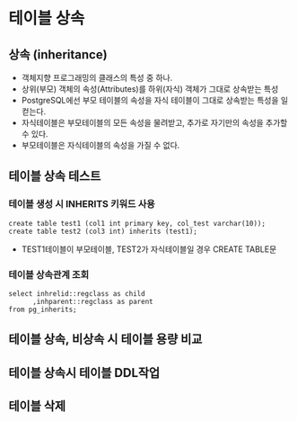 # 테이블 상속

## 상속 (inheritance)
- 객체지향 프로그래밍의 클래스의 특성 중 하나.
- 상위(부모) 객체의 속성(Attributes)를 하위(자식) 객체가 그대로 상속받는 특성
- PostgreSQL에선 부모 테이블의 속성을 자식 테이블이 그대로 상속받는 특성을 일컫는다.
- 자식테이블은 부모테이블의 모든 속성을 물려받고, 추가로 자기만의 속성을 추가할 수 있다.
- 부모테이블은 자식테이블의 속성을 가질 수 없다.

## 테이블 상속 테스트
### 테이블 생성 시 INHERITS 키워드 사용
```
create table test1 (col1 int primary key, col_test varchar(10));
create table test2 (col3 int) inherits (test1);
```
- TEST1테이블이 부모테이블, TEST2가 자식테이블일 경우 CREATE TABLE문

### 테이블 상속관계 조회
```
select inhrelid::regclass as child
      ,inhparent::regclass as parent
from pg_inherits;
```

## 테이블 상속, 비상속 시 테이블 용량 비교

## 테이블 상속시 테이블 DDL작업

## 테이블 삭제
